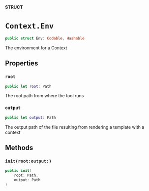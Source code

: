 **STRUCT**

# `Context.Env`

```swift
public struct Env: Codable, Hashable
```

The environment for a Context

## Properties
### `root`

```swift
public let root: Path
```

The root path from where the tool runs

### `output`

```swift
public let output: Path
```

The output path of the file resulting from rendering a template with a context

## Methods
### `init(root:output:)`

```swift
public init(
    root: Path,
    output: Path
)
```
